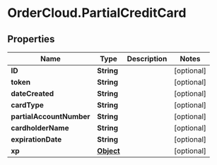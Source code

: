 # OrderCloud.PartialCreditCard

## Properties
Name | Type | Description | Notes
------------ | ------------- | ------------- | -------------
**ID** | **String** |  | [optional] 
**token** | **String** |  | [optional] 
**dateCreated** | **String** |  | [optional] 
**cardType** | **String** |  | [optional] 
**partialAccountNumber** | **String** |  | [optional] 
**cardholderName** | **String** |  | [optional] 
**expirationDate** | **String** |  | [optional] 
**xp** | [**Object**](.md) |  | [optional] 


